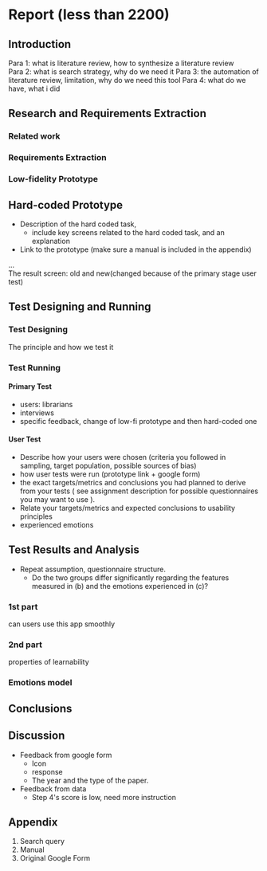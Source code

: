 # Report (less than 2200)

## Introduction
Para 1: what is literature review, how to synthesize a literature review  
Para 2: what is search strategy, why do we need it
Para 3: the automation of literature review, limitation, why do we need this tool
Para 4: what do we have, what i did

## Research and Requirements Extraction
### Related work
### Requirements Extraction
### Low-fidelity Prototype

## Hard-coded Prototype
+ Description of the hard coded task,
  + include key screens related to the hard coded task, and an explanation
+ Link to the prototype (make sure a manual is included in the appendix)  

...  
The result screen: old and new(changed because of the primary stage user test)  

## Test Designing and Running
### Test Designing
The principle and how we test it

### Test Running
#### Primary Test
+ users: librarians
+ interviews
+ specific feedback, change of low-fi prototype and then hard-coded one

#### User Test
+ Describe how your users were chosen (criteria you followed in sampling, target population, possible sources of bias)
+ how user tests were run (prototype link + google form)
+ the exact targets/metrics and conclusions you had planned to derive from your tests ( see assignment description for possible questionnaires you may want to use ).
+ Relate your targets/metrics and expected conclusions to usability principles
+ experienced emotions

## Test Results and Analysis
+ Repeat assumption, questionnaire structure.  
  + Do the two groups differ significantly regarding the features measured in (b) and the emotions experienced in (c)?
### 1st part
can users use this app smoothly
### 2nd part
properties of learnability
### Emotions model

## Conclusions

## Discussion
+ Feedback from google form
  + Icon
  + response
  + The year and the type of the paper.
+ Feedback from data
  + Step 4's score is low, need more instruction

## Appendix
1. Search query
2. Manual
3. Original Google Form